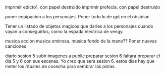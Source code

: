 imprimir edicto1, con papel destruido
imprimir profecia,  con papel destruido

poner equipacion a los personajes.
Poner todo lo de gpt en el obsidian

Tener un listado de objetos magicos que darles a los personajes cuando vayan a conseguirlos, como la espada electrica de vengy.

musica accion
musica ominosa.
musica fondo de la mano??
Poner nuevas canciones

diario sesion 5
subir imagenes a public
preparar sesion 6
faltara preparar el dia 5 y 6 con sus escenas. Yo creo que sera sesion 6.
estos dias hay que meter los rituales de cosecha para sembrar las pistas.





















